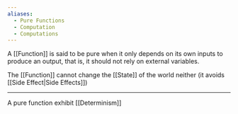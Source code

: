 ```yaml
---
aliases:
  - Pure Functions
  - Computation
  - Computations
---
```

A [[Function]] is said to be pure when it only depends on its own inputs to produce an output, that is, it should not rely on external variables.

The [[Function]] cannot change the [[State]] of the world neither (it avoids [[Side Effect|Side Effects]])

---

A pure function exhibit [[Determinism]]